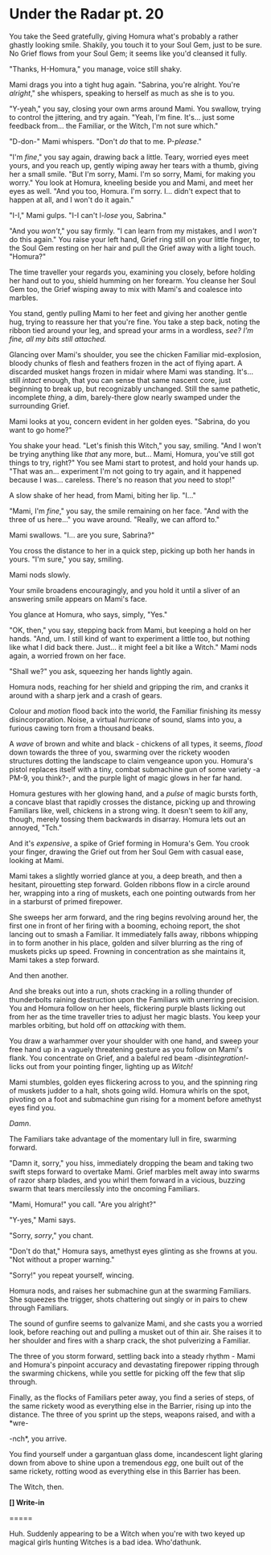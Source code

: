# Under the Radar pt. 20

You take the Seed gratefully, giving Homura what's probably a rather ghastly looking smile. Shakily, you touch it to your Soul Gem, just to be sure. No Grief flows from your Soul Gem; it seems like you'd cleansed it fully.

"Thanks, H-Homura," you manage, voice still shaky.

Mami drags you into a tight hug again. "Sabrina, you're alright. You're *alright*," she whispers, speaking to herself as much as she is to you.

"Y-yeah," you say, closing your own arms around Mami. You swallow, trying to control the jittering, and try again. "Yeah, I'm fine. It's... just some feedback from... the Familiar, or the Witch, I'm not sure which."

"D-don-" Mami whispers. "Don't *do* that to me. P-*please*."

"I'm *fine*," you say again, drawing back a little. Teary, worried eyes meet yours, and you reach up, gently wiping away her tears with a thumb, giving her a small smile. "But I'm sorry, Mami. I'm so sorry, Mami, for making you worry." You look at Homura, kneeling beside you and Mami, and meet her eyes as well. "And you too, Homura. I'm sorry. I... didn't expect that to happen at all, and I won't do it again."

"I-I," Mami gulps. "I-I can't l-*lose* you, Sabrina."

"And you *won't*," you say firmly. "I can learn from my mistakes, and I *won't* do this again." You raise your left hand, Grief ring still on your little finger, to the Soul Gem resting on her hair and pull the Grief away with a light touch. "Homura?"

The time traveller your regards you, examining you closely, before holding her hand out to you, shield humming on her forearm. You cleanse her Soul Gem too, the Grief wisping away to mix with Mami's and coalesce into marbles.

You stand, gently pulling Mami to her feet and giving her another gentle hug, trying to reassure her that you're fine. You take a step back, noting the ribbon tied around your leg, and spread your arms in a wordless, *see? I'm fine, all my bits still attached.*

Glancing over Mami's shoulder, you see the chicken Familiar mid-explosion, bloody chunks of flesh and feathers frozen in the act of flying apart. A discarded musket hangs frozen in midair where Mami was standing. It's... still *intact* enough, that you can sense that same nascent core, just beginning to break up, but recognizably unchanged. Still the same pathetic, incomplete *thing*, a dim, barely-there glow nearly swamped under the surrounding Grief.

Mami looks at you, concern evident in her golden eyes. "Sabrina, do you want to go home?"

You shake your head. "Let's finish this Witch," you say, smiling. "And I won't be trying anything like *that* any more, but... Mami, Homura, you've still got things to try, right?" You see Mami start to protest, and hold your hands up. "That was an... experiment I'm not going to try again, and it happened because I was... careless. There's no reason that *you* need to stop!"

A slow shake of her head, from Mami, biting her lip. "I..."

"Mami, I'm *fine*," you say, the smile remaining on her face. "And with the three of us here..." you wave around. "Really, we can afford to."

Mami swallows. "I... are you sure, Sabrina?"

You cross the distance to her in a quick step, picking up both her hands in yours. "I'm sure," you say, smiling.

Mami nods slowly.

Your smile broadens encouragingly, and you hold it until a sliver of an answering smile appears on Mami's face.

You glance at Homura, who says, simply, "Yes."

"OK, then," you say, stepping back from Mami, but keeping a hold on her hands. "And, um. I still kind of want to experiment a little too, but nothing like what I did back there. Just... it might feel a bit like a Witch." Mami nods again, a worried frown on her face.

"Shall we?" you ask, squeezing her hands lightly again.

Homura nods, reaching for her shield and gripping the rim, and cranks it around with a sharp jerk and a crash of gears.

Colour and *motion* flood back into the world, the Familiar finishing its messy disincorporation. Noise, a virtual *hurricane* of sound, slams into you, a furious cawing torn from a thousand beaks.

A *wave* of brown and white and black - chickens of all types, it seems, *flood* down towards the three of you, swarming over the rickety wooden structures dotting the landscape to claim vengeance upon you. Homura's pistol replaces itself with a tiny, combat submachine gun of some variety -a PM-9, you think?-, and the purple light of magic glows in her far hand.

Homura gestures with her glowing hand, and a *pulse* of magic bursts forth, a concave blast that rapidly crosses the distance, picking up and throwing Familiars like, well, chickens in a strong wing. It doesn't seem to *kill* any, though, merely tossing them backwards in disarray. Homura lets out an annoyed, "Tch."

And it's *expensive*, a spike of Grief forming in Homura's Gem. You crook your finger, drawing the Grief out from her Soul Gem with casual ease, looking at Mami.

Mami takes a slightly worried glance at you, a deep breath, and then a hesitant, pirouetting step forward. Golden ribbons flow in a circle around her, wrapping into a ring of muskets, each one pointing outwards from her in a starburst of primed firepower.

She sweeps her arm forward, and the ring begins revolving around her, the first one in front of her firing with a booming, echoing report, the shot lancing out to smash a Familiar. It immediately falls away, ribbons whipping in to form another in his place, golden and silver blurring as the ring of muskets picks up speed. Frowning in concentration as she maintains it, Mami takes a step forward.

And then another.

And she breaks out into a run, shots cracking in a rolling thunder of thunderbolts raining destruction upon the Familiars with unerring precision. You and Homura follow on her heels, flickering purple blasts licking out from her as the time traveller tries to adjust her magic blasts. You keep your marbles orbiting, but hold off on *attacking* with them.

You draw a warhammer over your shoulder with one hand, and sweep your free hand up in a vaguely threatening gesture as you follow on Mami's flank. You concentrate on Grief, and a baleful red beam -*disintegration!*- licks out from your pointing finger, lighting up as *Witch!*

Mami stumbles, golden eyes flickering across to you, and the spinning ring of muskets judder to a halt, shots going wild. Homura whirls on the spot, pivoting on a foot and submachine gun rising for a moment before amethyst eyes find you.

*Damn*.

The Familiars take advantage of the momentary lull in fire, swarming forward.

"Damn it, sorry," you hiss, immediately dropping the beam and taking two swift steps forward to overtake Mami. Grief marbles melt away into swarms of razor sharp blades, and you whirl them forward in a vicious, buzzing swarm that tears mercilessly into the oncoming Familiars.

"Mami, Homura!" you call. "Are you alright?"

"Y-yes," Mami says.

"Sorry, *sorry*," you chant.

"Don't do that," Homura says, amethyst eyes glinting as she frowns at you. "Not without a proper warning."

"Sorry!" you repeat yourself, wincing.

Homura nods, and raises her submachine gun at the swarming Familiars. She squeezes the trigger, shots chattering out singly or in pairs to chew through Familiars.

The sound of gunfire seems to galvanize Mami, and she casts you a worried look, before reaching out and pulling a musket out of thin air. She raises it to her shoulder and fires with a sharp crack, the shot pulverizing a Familiar.

The three of you storm forward, settling back into a steady rhythm - Mami and Homura's pinpoint accuracy and devastating firepower ripping through the swarming chickens, while you settle for picking off the few that slip through.

Finally, as the flocks of Familiars peter away, you find a series of steps, of the same rickety wood as everything else in the Barrier, rising up into the distance. The three of you sprint up the steps, weapons raised, and with a \*wre-

-nch\*, you arrive.

You find yourself under a gargantuan glass dome, incandescent light glaring down from above to shine upon a tremendous *egg*, one built out of the same rickety, rotting wood as everything else in this Barrier has been.

The Witch, then.

**\[] Write-in**

\=====​

Huh. Suddenly appearing to be a Witch when you're with two keyed up magical girls hunting Witches is a bad idea. Who'dathunk.
